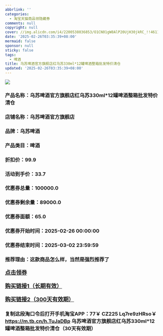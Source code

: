 ```yaml
---
abbrlink: ''
categories:
  - 淘宝天猫商品领隐藏券
comments: null
copyright: null
cover: //img.alicdn.com/i4/2200538036853/O1CN01gW8AlP20UjH30jkRC_!!4611686018427386485-0-item_pic.jpg
date: '2025-02-26T03:35:39+08:00'
mermaid: false
sponsor: null
sticky: false
tags:
  - 啤酒
title: 乌苏啤酒官方旗舰店红乌苏330ml*12罐啤酒整箱批发特价清仓
updated: '2025-02-26T03:35:39+08:00'
--- 
```


![](//img.alicdn.com/i4/2200538036853/O1CN01gW8AlP20UjH30jkRC_!!4611686018427386485-0-item_pic.jpg)

### 产品名称：乌苏啤酒官方旗舰店红乌苏330ml*12罐啤酒整箱批发特价清仓
### 店铺名称：乌苏啤酒官方旗舰店
### 品牌：乌苏啤酒
### 产品类目：啤酒
### 折扣价：99.9
### 活动到手价：33.7
### 优惠券总量：100000.0
### 优惠券剩余量：89000.0
### 优惠券面额：65.0
### 优惠券开始时间：2025-02-26 00:00:00	
### 优惠券结束时间：2025-03-02 23:59:59	
### 推荐理由：这款商品怎么样，当然是强烈推荐了

<p style="font-size: 18px; font-weight: bold;">
  <a href="https://uland.taobao.com/coupon/edetail?e=rkSK5h5rwG%2BlhHvvyUNXZfh8CuWt5YH5OVuOuRD5gLJMmdsrkidbOWBzzpT26idJ%2BcpFf9e1Io%2BbtZwhGyNFOxTgjJfAMeR6UpSAAwBrbybORyEKfyiyWyvd7iQWirLFRSHvQe2jOLZ9pbNCYX0I%2BPP%2BWUTgK%2F%2B0I%2BtaUgbudUxA%2B536asYsLWVfKa%2BhVnNDpdvRE3aAI8XCxJhxkKM0YpjB6TX2HR3QQ5WKStDdyeTLAJho1Tgm24y1rRo98IyIzxHHRjXbSzC3GXpSbfs48vIw3XMdfVTXaFah3ZysvsDzxbR1bMRX4l3uqljFFRn60hdXn%2FSR3zmyHVvYwF84GiUzVkkdwsIm&traceId=0b0d7bc517407225632653497d12f7&union_lens=lensId%3AOPT%401740722569%4021509503_0e6b_1954b268028_684d%4001%40eyJmbG9vcklkIjo3MzM1NH0ie" target="_blank">点击领券</a>
</p>
<p style="font-size: 18px; font-weight: bold;">
  <a href="https://s.click.taobao.com/t?e=m%3D2%26s%3DcSBZ6pQMh8Bw4vFB6t2Z2ueEDrYVVa64K7Vc7tFgwiHjf2vlNIV67k2Uw6Vjz9mVJYccVKkURIj3ID%2FV1RqsF4wnCJeELi4I%2FIEn%2BS1IjHAB0ghlTd7WlZVm%2FOAUUFw71qrpxiwMoCNxc1AtbZGVS6IMy48vc%2FMXiyIW9o9b567NEPXytV9ALoS4zvCRUrquOhS6RpUQ6yqXqtFiEeLBgsb9688ONnC%2BRt7va2ewd3VSl%2BynsdjxKa7zntD9mohWsK6Z%2FHk3CMCPgysBSxHfUOXVLEPDWL24%2FufIeaShmLvWGPPZ03CRxJXfgoJW18GZpX7ZaQus5ybGDmntuH4VtA%3D%3D" target="_blank">购买链接1（长期有效）</a>
</p>
<p style="font-size: 18px; font-weight: bold;">
  <a href="https://s.click.taobao.com/ZQDdVNs" target="_blank">购买链接2（300天有效期）</a>
</p>

### 复制这段淘口令后打开手机淘宝APP：77￥ CZ225 Lq7re9zHRso￥ https://m.tb.cn/h.TuJaDBp  乌苏啤酒官方旗舰店红乌苏330ml*12罐啤酒整箱批发特价清仓（30天有效期）
